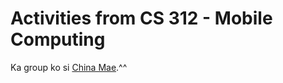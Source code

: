 # Activities  from CS 312 - Mobile Computing
Ka group ko si [China Mae](https://github.com/chinagonzales).^^
